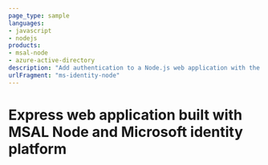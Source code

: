 ```yaml
---
page_type: sample
languages:
- javascript
- nodejs
products:
- msal-node
- azure-active-directory
description: "Add authentication to a Node.js web application with the Microsoft Authentication Library for Node.js (MSAL Node)."
urlFragment: "ms-identity-node"
---
```


# Express web application built with MSAL Node and Microsoft identity platform

